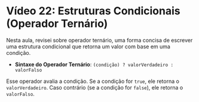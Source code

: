 # Vídeo 22: Estruturas Condicionais (Operador Ternário)

Nesta aula, revisei sobre operador ternário, uma forma concisa de escrever uma estrutura condicional que retorna um valor com base em uma condição.

* **Sintaxe do Operador Ternário**: `(condição) ? valorVerdadeiro : valorFalso`

Esse operador avalia a condição. Se a condição for `true`, ele retorna o `valorVerdadeiro`. Caso contrário (se a condição for `false`), ele retorna o `valorFalso`.